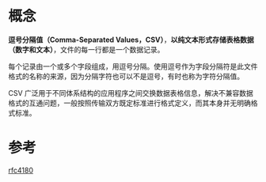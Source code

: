 # 概念
**逗号分隔值（Comma-Separated Values，CSV）**，**以纯文本形式存储表格数据（数字和文本）**，文件的每一行都是一个数据记录。

每个记录由一个或多个字段组成，用逗号分隔。使用逗号作为字段分隔符是此文件格式的名称的来源，因为分隔字符也可以不是逗号，有时也称为字符分隔值。

CSV 广泛用于不同体系结构的应用程序之间交换数据表格信息，解决不兼容数据格式的互通问题，一般按照传输双方既定标准进行格式定义，而其本身并无明确格式标准。


# 参考
[rfc4180 ](https://datatracker.ietf.org/doc/html/rfc4180)